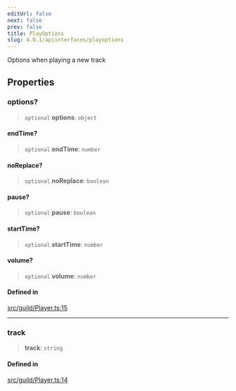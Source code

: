 ```yaml
---
editUrl: false
next: false
prev: false
title: PlayOptions
slug: 4.0.1/apiinterfaces/playoptions
---
```


Options when playing a new track

## Properties

### options?

> `optional` **options**: `object`

#### endTime?

> `optional` **endTime**: `number`

#### noReplace?

> `optional` **noReplace**: `boolean`

#### pause?

> `optional` **pause**: `boolean`

#### startTime?

> `optional` **startTime**: `number`

#### volume?

> `optional` **volume**: `number`

#### Defined in

[src/guild/Player.ts:15](https://github.com/shipgirlproject/shoukaku/blob/396aa531096eda327ade0f473f9807576e9ae9df/src/guild/Player.ts#L15)

***

### track

> **track**: `string`

#### Defined in

[src/guild/Player.ts:14](https://github.com/shipgirlproject/shoukaku/blob/396aa531096eda327ade0f473f9807576e9ae9df/src/guild/Player.ts#L14)
